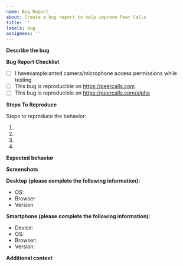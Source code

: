```yaml
---
name: Bug Report
about: Create a bug report to help improve Peer Calls
title: ''
labels: bug
assignees: ''
---
```


**Describe the bug**
<!-- A clear and concise description of what the bug is. -->



**Bug Report Checklist**
<!-- enter x in the brackets if true. Example: [x] -->

- [ ] I havexample:anted camera/microphone access permissions while testing
- [ ] This bug is reproducible on https://peercalls.com
- [ ] This bug is reproducible on https://peercalls.com/alpha

**Steps To Reproduce**

Steps to reproduce the behavior:

1. <!-- Go to '...' -->
2. <!-- Click on '....' -->
3. <!-- Scroll down to '....' -->
4. <!-- See error -->

**Expected behavior**
<!-- A clear and concise description of what you expected to happen.-->

**Screenshots**
<!-- If applicable, add screenshots to help explain your problem. -->

**Desktop (please complete the following information):**
 - OS:      <!-- example: iOS -->
 - Browser  <!-- example: chrome, safari -->
 - Version  <!-- example: 22 -->

**Smartphone (please complete the following information):**
 - Device:  <!-- example: iPhone6 -->
 - OS:      <!-- example: iOS8.1 -->
 - Browser: <!-- stock browser, safari -->
 - Version: <!-- example: 22 -->

**Additional context**
<!-- Add any other context about the problem here. -->

